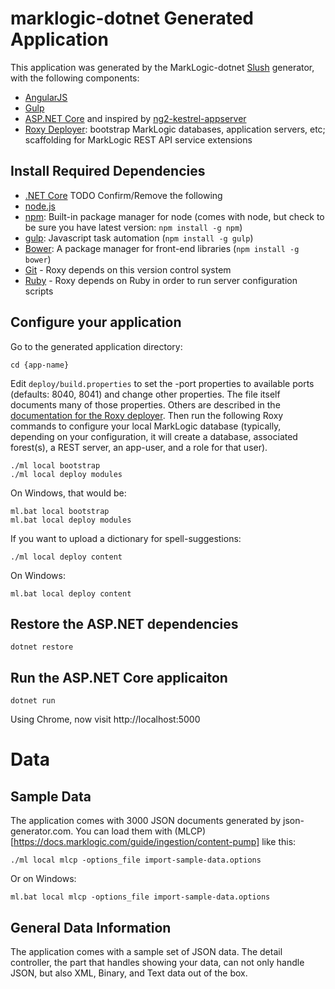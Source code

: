 # marklogic-dotnet Generated Application

This application was generated by the MarkLogic-dotnet [Slush](https://github.com/klei/slush) generator, with the following components:

- [AngularJS](https://angularjs.org/)
- [Gulp](http://gulpjs.com/)
- [ASP.NET Core](https://asp.net) and inspired by [ng2-kestrel-appserver](https://github.com/spboyer/ng2-kestrel-appserver)
- [Roxy Deployer](https://github.com/marklogic/roxy): bootstrap MarkLogic databases, application servers, etc; scaffolding for MarkLogic REST API service extensions

## Install Required Dependencies

- [.NET Core](https://www.microsoft.com/net/core)
TODO Confirm/Remove the following
- [node.js](http://nodejs.org/download/)
- [npm](https://www.npmjs.com/): Built-in package manager for node (comes with
  node, but check to be sure you have latest version: `npm install -g npm`)
- [gulp](http://gulpjs.com/): Javascript task automation (`npm install -g
  gulp`)
- [Bower](http://bower.io/): A package manager for front-end libraries (`npm
  install -g bower`)
- [Git](https://git-scm.com/) - Roxy depends on this version control system
- [Ruby](https://www.ruby-lang.org/en/documentation/installation/) - Roxy
  depends on Ruby in order to run server configuration scripts

## Configure your application

Go to the generated application directory:

    cd {app-name}

Edit `deploy/build.properties` to set the -port properties to available ports
(defaults: 8040, 8041) and change other properties. The file itself documents
many of those properties. Others are described in the [documentation for the
Roxy deployer](https://github.com/marklogic/roxy). Then run the following Roxy
commands to configure your local MarkLogic database (typically, depending on
your configuration, it will create a database, associated forest(s), a REST
server, an app-user, and a role for that user).


    ./ml local bootstrap
    ./ml local deploy modules

On Windows, that would be:

    ml.bat local bootstrap
    ml.bat local deploy modules

If you want to upload a dictionary for spell-suggestions:

    ./ml local deploy content

On Windows:

    ml.bat local deploy content

## Restore the ASP.NET dependencies

    dotnet restore

## Run the ASP.NET Core applicaiton

    dotnet run

Using Chrome, now visit http://localhost:5000

# Data

## Sample Data

The application comes with 3000 JSON documents generated by json-generator.com.
You can load them with
(MLCP)[https://docs.marklogic.com/guide/ingestion/content-pump] like this:

    ./ml local mlcp -options_file import-sample-data.options

Or on Windows:

    ml.bat local mlcp -options_file import-sample-data.options

## General Data Information

The application comes with a sample set of JSON data. The detail controller,
the part that handles showing your data, can not only handle JSON, but also
XML, Binary, and Text data out of the box.
